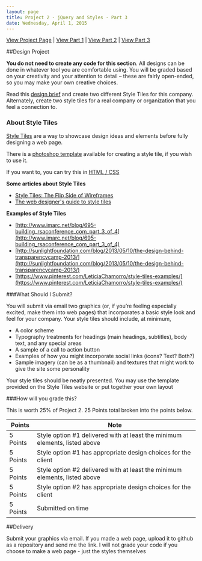 ```yaml
---
layout: page
title: Project 2 - jQuery and Styles - Part 3
date: Wednesday, April 1, 2015
---
```


[View Project Page](2015-03-04-project2.html) | [View Part 1](2015-03-04-project2-part1.html) | [View Part 2](2015-03-04-project2-part2.html) | [View Part 3](2015-03-04-project2-part3.html)

##Design Project

**You do not need to create any code for this section**.  All designs can be done in whatever tool you are comfortable using.  You will be graded based on your creativity and your attention to detail – these are fairly open-ended, so you may make your own creative choices.

Read this [design brief](http://briefbox.me/design-brief/italian-restaurant-style-tile/) and create two different Style Tiles for this company.  Alternately, create two style tiles for a real company or organization that you feel a connection to.

### About Style Tiles
 
[Style Tiles](http://styletil.es/) are a way to showcase design ideas and elements before fully designing a web page.

There is a [photoshop template](http://styletil.es/downloads/Style_Tile_Template.psd.zip) available for creating a style tile, if you wish to use it.
 
If you want to, you can try this in [HTML / CSS](http://webstiles.namanyayg.com/)

**Some articles about Style Tiles**

- [Style Tiles: The Flip Side of Wireframes](http://designshack.net/articles/graphics/style-tiles-the-flip-side-of-wireframes/)
- [The web designer's guide to style tiles](http://www.creativebloq.com/web-design/style-tiles-4132333)
 
**Examples of Style Tiles**
 
- [http://www.imarc.net/blog/695-building_rsaconference_com_part_3_of_4](http://www.imarc.net/blog/695-building_rsaconference_com_part_3_of_4)
- [http://sunlightfoundation.com/blog/2013/05/10/the-design-behind-transparencycamp-2013/](http://sunlightfoundation.com/blog/2013/05/10/the-design-behind-transparencycamp-2013/)
- [https://www.pinterest.com/LeticiaChamorro/style-tiles-examples/](https://www.pinterest.com/LeticiaChamorro/style-tiles-examples/)


###What Should I Submit?

You will submit via email two graphics (or, if you’re feeling especially excited, make them into web pages) that incorporates a basic style look and feel for your company.  Your style tiles should include, at minimum,
 
- A color scheme
- Typography treatments for headings (main headings, subtitles), body text, and any special areas
- A sample of a call to action button
- Examples of how you might incorporate social links (icons? Text? Both?)
- Sample imagery (can be as a thumbnail) and textures that might work to give the site some personality

Your style tiles should be neatly presented.  You may use the template provided on the Style Tiles website or put together your own layout

###How will you grade this?

This is worth 25% of Project 2.  25 Points total broken into the points below.

| Points | Note |
|----------|------------------------------------------------------------------------------------------------------------------------------------------------------------------|
| 5 Points | Style option #1 delivered with at least the minimum elements, listed above |
| 5 Points | Style option #1 has appropriate design choices for the client |
| 5 Points | Style option #2 delivered with at least the minimum elements, listed above |
| 5 Points | Style option #2 has appropriate design choices for the client |
| 5 Points | Submitted on time |


##Delivery 

Submit your graphics via email.  If you made a web page, upload it to github as a repository and send me the link.  I will not grade your code if you choose to make a web page - just the styles themselves